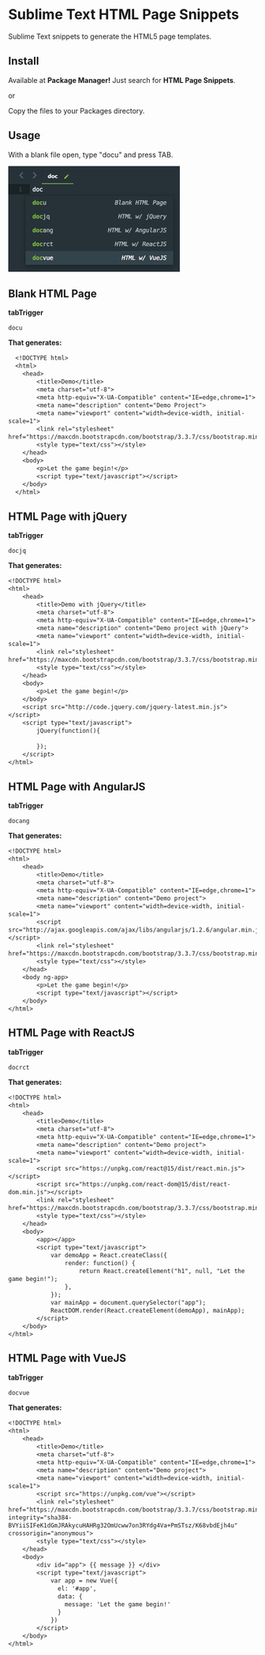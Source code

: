 Sublime Text HTML Page Snippets
===

Sublime Text snippets to generate the HTML5 page templates.


Install
---
Available at <b>Package Manager!</b> Just search for <b>HTML Page Snippets</b>.

or

Copy the files to your Packages directory.


Usage
---

With a blank file open, type "docu" and press TAB.

![alt tag](https://raw.githubusercontent.com/yesilfasulye/sublime_html_page_snippets/master/screenshot.png)


Blank HTML Page
---

<b>tabTrigger</b>

	docu

<b>That generates:</b>

	  <!DOCTYPE html>
	  <html>
		<head>
			<title>Demo</title>
			<meta charset="utf-8">
			<meta http-equiv="X-UA-Compatible" content="IE=edge,chrome=1">
		    <meta name="description" content="Demo Project">
			<meta name="viewport" content="width=device-width, initial-scale=1">
			<link rel="stylesheet" href="https://maxcdn.bootstrapcdn.com/bootstrap/3.3.7/css/bootstrap.min.css">
			<style type="text/css"></style>
		</head>
		<body>
			<p>Let the game begin!</p>
			<script type="text/javascript"></script>
		</body>
	  </html>


HTML Page with jQuery
---

<b>tabTrigger</b>

	docjq

<b>That generates:</b>

	<!DOCTYPE html>
	<html>
		<head>
			<title>Demo with jQuery</title>
			<meta charset="utf-8">
			<meta http-equiv="X-UA-Compatible" content="IE=edge,chrome=1">
			<meta name="description" content="Demo project with jQuery">
			<meta name="viewport" content="width=device-width, initial-scale=1">
			<link rel="stylesheet" href="https://maxcdn.bootstrapcdn.com/bootstrap/3.3.7/css/bootstrap.min.css">
			<style type="text/css"></style>
		</head>
		<body>
			<p>Let the game begin!</p>
		</body>
		<script src="http://code.jquery.com/jquery-latest.min.js"></script>
		<script type="text/javascript">
			jQuery(function(){
			
			});
		</script>
	</html>
	
	
HTML Page with AngularJS
---

<b>tabTrigger</b>

	docang
	
<b>That generates:</b>	

	<!DOCTYPE html>
	<html>
		<head>
			<title>Demo</title>
			<meta charset="utf-8">
			<meta http-equiv="X-UA-Compatible" content="IE=edge,chrome=1">
			<meta name="description" content="Demo project">
			<meta name="viewport" content="width=device-width, initial-scale=1">
			<script src="http://ajax.googleapis.com/ajax/libs/angularjs/1.2.6/angular.min.js"></script>
			<link rel="stylesheet" href="https://maxcdn.bootstrapcdn.com/bootstrap/3.3.7/css/bootstrap.min.css">
			<style type="text/css"></style>
		</head>
		<body ng-app>
			<p>Let the game begin!</p>
			<script type="text/javascript"></script>
		</body>
	</html>
	
	
HTML Page with ReactJS
---

<b>tabTrigger</b>

	docrct
	
<b>That generates:</b>	

	<!DOCTYPE html>
	<html>
		<head>
			<title>Demo</title>
			<meta charset="utf-8">
			<meta http-equiv="X-UA-Compatible" content="IE=edge,chrome=1">
			<meta name="description" content="Demo project">
			<meta name="viewport" content="width=device-width, initial-scale=1">
			<script src="https://unpkg.com/react@15/dist/react.min.js"></script>
			<script src="https://unpkg.com/react-dom@15/dist/react-dom.min.js"></script>
			<link rel="stylesheet" href="https://maxcdn.bootstrapcdn.com/bootstrap/3.3.7/css/bootstrap.min.css">
			<style type="text/css"></style>
		</head>
		<body>
			<app></app>
			<script type="text/javascript">
				var demoApp = React.createClass({
					render: function() {
						return React.createElement("h1", null, "Let the game begin!");
					},
				});
				var mainApp = document.querySelector("app");
				ReactDOM.render(React.createElement(demoApp), mainApp);
			</script>
		</body>
	</html>
	
	
HTML Page with VueJS
---

<b>tabTrigger</b>

	docvue
	
<b>That generates:</b>	

	<!DOCTYPE html>
	<html>
		<head>
			<title>Demo</title>
			<meta charset="utf-8">
			<meta http-equiv="X-UA-Compatible" content="IE=edge,chrome=1">
			<meta name="description" content="Demo project">
			<meta name="viewport" content="width=device-width, initial-scale=1">
			<script src="https://unpkg.com/vue"></script>
			<link rel="stylesheet" href="https://maxcdn.bootstrapcdn.com/bootstrap/3.3.7/css/bootstrap.min.css" integrity="sha384-BVYiiSIFeK1dGmJRAkycuHAHRg32OmUcww7on3RYdg4Va+PmSTsz/K68vbdEjh4u" crossorigin="anonymous">
			<style type="text/css"></style>
		</head>
		<body>
			<div id="app"> {{ message }} </div>
			<script type="text/javascript">
				var app = new Vue({
				  el: '#app',
				  data: {
				    message: 'Let the game begin!'
				  }
				})
			</script>
		</body>
	</html>